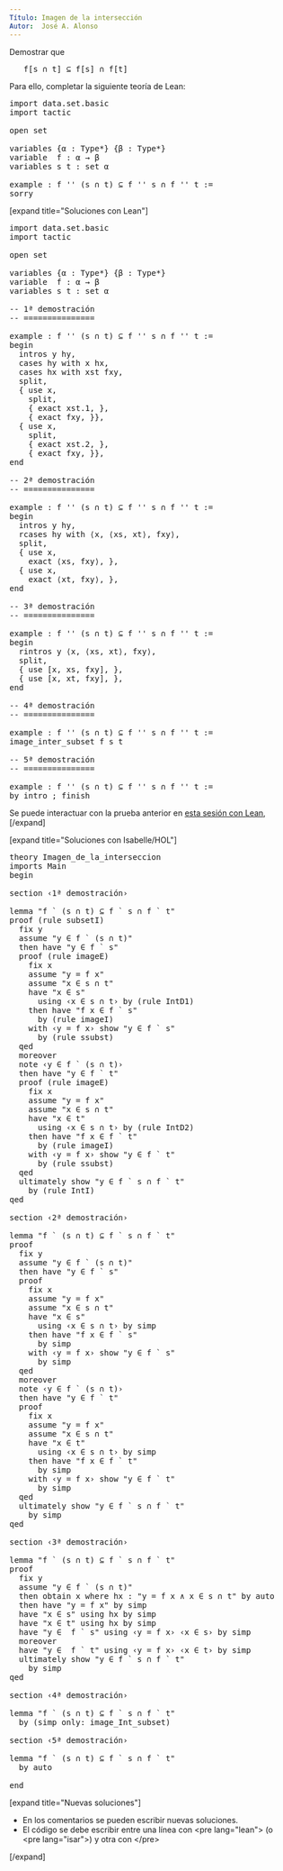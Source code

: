 ```yaml
---
Título: Imagen de la intersección
Autor:  José A. Alonso
---
```


Demostrar que
<pre lang="text">
   f[s ∩ t] ⊆ f[s] ∩ f[t]
</pre>

Para ello, completar la siguiente teoría de Lean:

<pre lang="lean">
import data.set.basic
import tactic

open set

variables {α : Type*} {β : Type*}
variable  f : α → β
variables s t : set α

example : f '' (s ∩ t) ⊆ f '' s ∩ f '' t :=
sorry
</pre>

[expand title="Soluciones con Lean"]

<pre lang="lean">
import data.set.basic
import tactic

open set

variables {α : Type*} {β : Type*}
variable  f : α → β
variables s t : set α

-- 1ª demostración
-- ===============

example : f '' (s ∩ t) ⊆ f '' s ∩ f '' t :=
begin
  intros y hy,
  cases hy with x hx,
  cases hx with xst fxy,
  split,
  { use x,
    split,
    { exact xst.1, },
    { exact fxy, }},
  { use x,
    split,
    { exact xst.2, },
    { exact fxy, }},
end

-- 2ª demostración
-- ===============

example : f '' (s ∩ t) ⊆ f '' s ∩ f '' t :=
begin
  intros y hy,
  rcases hy with ⟨x, ⟨xs, xt⟩, fxy⟩,
  split,
  { use x,
    exact ⟨xs, fxy⟩, },
  { use x,
    exact ⟨xt, fxy⟩, },
end

-- 3ª demostración
-- ===============

example : f '' (s ∩ t) ⊆ f '' s ∩ f '' t :=
begin
  rintros y ⟨x, ⟨xs, xt⟩, fxy⟩,
  split,
  { use [x, xs, fxy], },
  { use [x, xt, fxy], },
end

-- 4ª demostración
-- ===============

example : f '' (s ∩ t) ⊆ f '' s ∩ f '' t :=
image_inter_subset f s t

-- 5ª demostración
-- ===============

example : f '' (s ∩ t) ⊆ f '' s ∩ f '' t :=
by intro ; finish
</pre>

Se puede interactuar con la prueba anterior en <a href="https://bit.ly/3v6aWPk" rel="noopener noreferrer" target="_blank">esta sesión con Lean</a>,
[/expand]

[expand title="Soluciones con Isabelle/HOL"]

<pre lang="isar">
theory Imagen_de_la_interseccion
imports Main
begin

section ‹1ª demostración›

lemma "f ` (s ∩ t) ⊆ f ` s ∩ f ` t"
proof (rule subsetI)
  fix y
  assume "y ∈ f ` (s ∩ t)"
  then have "y ∈ f ` s"
  proof (rule imageE)
    fix x
    assume "y = f x"
    assume "x ∈ s ∩ t"
    have "x ∈ s"
      using ‹x ∈ s ∩ t› by (rule IntD1)
    then have "f x ∈ f ` s"
      by (rule imageI)
    with ‹y = f x› show "y ∈ f ` s"
      by (rule ssubst)
  qed
  moreover
  note ‹y ∈ f ` (s ∩ t)›
  then have "y ∈ f ` t"
  proof (rule imageE)
    fix x
    assume "y = f x"
    assume "x ∈ s ∩ t"
    have "x ∈ t"
      using ‹x ∈ s ∩ t› by (rule IntD2)
    then have "f x ∈ f ` t"
      by (rule imageI)
    with ‹y = f x› show "y ∈ f ` t"
      by (rule ssubst)
  qed
  ultimately show "y ∈ f ` s ∩ f ` t"
    by (rule IntI)
qed

section ‹2ª demostración›

lemma "f ` (s ∩ t) ⊆ f ` s ∩ f ` t"
proof
  fix y
  assume "y ∈ f ` (s ∩ t)"
  then have "y ∈ f ` s"
  proof
    fix x
    assume "y = f x"
    assume "x ∈ s ∩ t"
    have "x ∈ s"
      using ‹x ∈ s ∩ t› by simp
    then have "f x ∈ f ` s"
      by simp
    with ‹y = f x› show "y ∈ f ` s"
      by simp
  qed
  moreover
  note ‹y ∈ f ` (s ∩ t)›
  then have "y ∈ f ` t"
  proof
    fix x
    assume "y = f x"
    assume "x ∈ s ∩ t"
    have "x ∈ t"
      using ‹x ∈ s ∩ t› by simp
    then have "f x ∈ f ` t"
      by simp
    with ‹y = f x› show "y ∈ f ` t"
      by simp
  qed
  ultimately show "y ∈ f ` s ∩ f ` t"
    by simp
qed

section ‹3ª demostración›

lemma "f ` (s ∩ t) ⊆ f ` s ∩ f ` t"
proof
  fix y
  assume "y ∈ f ` (s ∩ t)"
  then obtain x where hx : "y = f x ∧ x ∈ s ∩ t" by auto
  then have "y = f x" by simp
  have "x ∈ s" using hx by simp
  have "x ∈ t" using hx by simp
  have "y ∈  f ` s" using ‹y = f x› ‹x ∈ s› by simp
  moreover
  have "y ∈  f ` t" using ‹y = f x› ‹x ∈ t› by simp
  ultimately show "y ∈ f ` s ∩ f ` t"
    by simp
qed

section ‹4ª demostración›

lemma "f ` (s ∩ t) ⊆ f ` s ∩ f ` t"
  by (simp only: image_Int_subset)

section ‹5ª demostración›

lemma "f ` (s ∩ t) ⊆ f ` s ∩ f ` t"
  by auto

end
</pre>

[expand title="Nuevas soluciones"]
<ul>
<li>En los comentarios se pueden escribir nuevas soluciones.
<li>El código se debe escribir entre una línea con &#60;pre lang=&quot;lean&quot;&#62; (o &#60;pre lang=&quot;isar&quot;&#62;) y otra con &#60;/pre&#62;
</ul>
[/expand]
